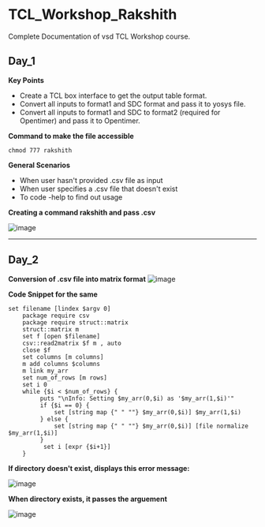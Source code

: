 # TCL_Workshop_Rakshith
Complete Documentation of vsd TCL Workshop course.

## Day_1

**Key Points**
- Create a TCL box interface to get the output table format. 
- Convert all inputs to format1 and SDC format and pass it to yosys file.
- Convert all inputs to format1 and SDC to format2 (required for Opentimer) and pass it to Opentimer.

**Command to make the file accessible**
~~~
chmod 777 rakshith 
~~~

**General Scenarios**
- When user hasn't provided .csv file as input
- When user specifies a .csv file that doesn't exist
- To code -help to find out usage


**Creating a command rakshith and pass .csv**

![image](https://github.com/rakshith0609/TCL_Workshop_Rakshith/assets/112770970/c5b1f271-903d-4b5b-9f12-1fde2b2c1978)


------


## Day_2

**Conversion of .csv file into matrix format**
![image](https://github.com/rakshith0609/TCL_Workshop_Rakshith/assets/112770970/c7befefc-6294-4d6b-95cc-bfc09de6c11d)

**Code Snippet for the same**
~~~
set filename [lindex $argv 0]
	package require csv
	package require struct::matrix
	struct::matrix m
	set f [open $filename]
	csv::read2matrix $f m , auto
	close $f
	set columns [m columns]
	m add columns $columns
	m link my_arr
	set num_of_rows [m rows]
	set i 0
	while {$i < $num_of_rows} {
		 puts "\nInfo: Setting $my_arr(0,$i) as '$my_arr(1,$i)'"
		 if {$i == 0} {
			 set [string map {" " ""} $my_arr(0,$i)] $my_arr(1,$i)
		 } else {
			 set [string map {" " ""} $my_arr(0,$i)] [file normalize $my_arr(1,$i)]
		 }
		  set i [expr {$i+1}]
	}
 ~~~
 
 **If directory doesn't exist, displays this error message:**
 
 ![image](https://github.com/rakshith0609/TCL_Workshop_Rakshith/assets/112770970/2870509d-cf04-4319-b061-37c92331f405)

**When directory exists, it passes the arguement**

![image](https://github.com/rakshith0609/TCL_Workshop_Rakshith/assets/112770970/7ba30f6f-c1a1-44f1-943f-037ad94af5d8)

